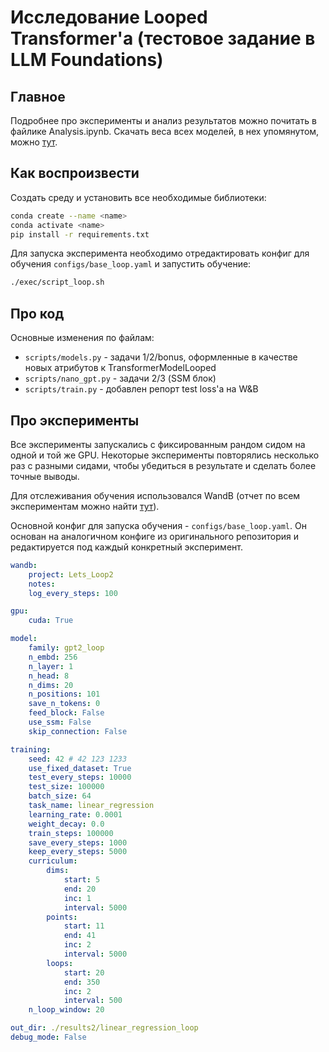 # Исследование Looped Transformer'a (тестовое задание в LLM Foundations)
## Главное
Подробнее про эксперименты и анализ результатов можно почитать в файлике Analysis.ipynb. Скачать веса всех моделей, в нех упомянутом, можно [тут](https://disk.yandex.ru/d/Nth5Dcwy-y_ttw).
## Как воспроизвести
Создать среду и установить все необходимые библиотеки:
```sh
conda create --name <name>
conda activate <name>
pip install -r requirements.txt
```
Для запуска эксперимента необходимо отредактировать конфиг для обучения <code>configs/base_loop.yaml</code> и запустить обучение:
```sh
./exec/script_loop.sh
```
## Про код
Основные изменения по файлам:
- <code>scripts/models.py</code> - задачи 1/2/bonus, оформленные в качестве новых атрибутов к TransformerModelLooped
- <code>scripts/nano_gpt.py</code> - задачи 2/3 (SSM блок)
- <code>scripts/train.py</code> - добавлен репорт test loss'a на W&B
## Про эксперименты
Все эксперименты запускались с фиксированным рандом сидом на одной и той же GPU. Некоторые эксперименты повторялись несколько раз с разными сидами, чтобы убедиться в результате и сделать более точные выводы. <br />

Для отслеживания обучения использовался WandB (отчет по всем экспериментам можно найти [тут](https://api.wandb.ai/links/glinkamusic-ai/fsnu3hy6)). 

Основной конфиг для запуска обучения - <code>configs/base_loop.yaml</code>. Он основан на аналогичном конфиге из оригинального репозитория и редактируется под каждый конкретный эксперимент.
```yaml
wandb:
    project: Lets_Loop2
    notes:
    log_every_steps: 100

gpu:
    cuda: True

model:
    family: gpt2_loop
    n_embd: 256
    n_layer: 1
    n_head: 8
    n_dims: 20
    n_positions: 101
    save_n_tokens: 0
    feed_block: False
    use_ssm: False
    skip_connection: False

training:
    seed: 42 # 42 123 1233
    use_fixed_dataset: True
    test_every_steps: 10000
    test_size: 100000
    batch_size: 64
    task_name: linear_regression
    learning_rate: 0.0001
    weight_decay: 0.0
    train_steps: 100000
    save_every_steps: 1000
    keep_every_steps: 5000
    curriculum:
        dims:
            start: 5
            end: 20
            inc: 1
            interval: 5000
        points:
            start: 11
            end: 41
            inc: 2
            interval: 5000
        loops:
            start: 20
            end: 350
            inc: 2
            interval: 500
    n_loop_window: 20

out_dir: ./results2/linear_regression_loop
debug_mode: False
```
